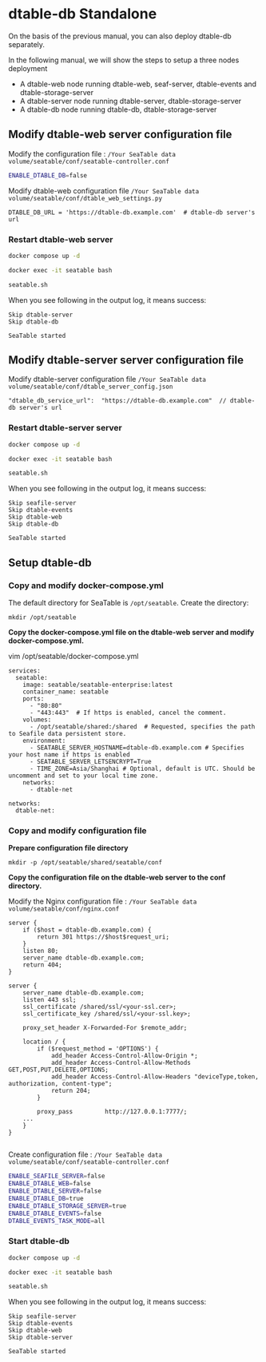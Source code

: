 # dtable-db Standalone

On the basis of the previous manual, you can also deploy dtable-db separately.

In the following manual, we will show the steps to setup a three nodes deployment

* A dtable-web node running dtable-web, seaf-server, dtable-events and dtable-storage-server
* A dtable-server node running dtable-server, dtable-storage-server
* A dtable-db node running dtable-db, dtable-storage-server

## Modify dtable-web server configuration file

Modify the configuration file :  `/Your SeaTable data volume/seatable/conf/seatable-controller.conf`

```sh
ENABLE_DTABLE_DB=false

```

Modify dtable-web configuration file  `/Your SeaTable data volume/seatable/conf/dtable_web_settings.py`

```
DTABLE_DB_URL = 'https://dtable-db.example.com'  # dtable-db server's url

```

### Restart dtable-web server

```sh
docker compose up -d

docker exec -it seatable bash

seatable.sh

```

When you see following in the output log, it means success:

```
Skip dtable-server
Skip dtable-db

SeaTable started

```

## Modify dtable-server server configuration file

Modify dtable-server configuration file  `/Your SeaTable data volume/seatable/conf/dtable_server_config.json`

```
"dtable_db_service_url":  "https://dtable-db.example.com"  // dtable-db server's url

```

### Restart dtable-server server

```sh
docker compose up -d

docker exec -it seatable bash

seatable.sh

```

When you see following in the output log, it means success:

```
Skip seafile-server
Skip dtable-events
Skip dtable-web
Skip dtable-db

SeaTable started

```

## Setup dtable-db

### Copy and modify docker-compose.yml

The default directory for SeaTable is `/opt/seatable`. Create the directory:

```
mkdir /opt/seatable

```

**Copy the docker-compose.yml file on the dtable-web server and modify docker-compose.yml.**

vim /opt/seatable/docker-compose.yml

```
services:
  seatable:
    image: seatable/seatable-enterprise:latest
    container_name: seatable
    ports:
      - "80:80"
      - "443:443"  # If https is enabled, cancel the comment.
    volumes:
      - /opt/seatable/shared:/shared  # Requested, specifies the path to Seafile data persistent store.
    environment:
      - SEATABLE_SERVER_HOSTNAME=dtable-db.example.com # Specifies your host name if https is enabled
      - SEATABLE_SERVER_LETSENCRYPT=True
      - TIME_ZONE=Asia/Shanghai # Optional, default is UTC. Should be uncomment and set to your local time zone.
    networks:
      - dtable-net

networks:
  dtable-net:

```

### Copy and modify configuration file

**Prepare configuration file directory**

```
mkdir -p /opt/seatable/shared/seatable/conf

```

**Copy the configuration file on the dtable-web server to the conf directory.**

Modify the Nginx configuration file : `/Your SeaTable data volume/seatable/conf/nginx.conf`

```
server {
    if ($host = dtable-db.example.com) {
        return 301 https://$host$request_uri;
    }
    listen 80;
    server_name dtable-db.example.com;
    return 404;
}

server {
    server_name dtable-db.example.com;
    listen 443 ssl;
    ssl_certificate /shared/ssl/<your-ssl.cer>;
    ssl_certificate_key /shared/ssl/<your-ssl.key>;

    proxy_set_header X-Forwarded-For $remote_addr;

    location / {
        if ($request_method = 'OPTIONS') {
            add_header Access-Control-Allow-Origin *;
            add_header Access-Control-Allow-Methods GET,POST,PUT,DELETE,OPTIONS;
            add_header Access-Control-Allow-Headers "deviceType,token, authorization, content-type";
            return 204;
        }

        proxy_pass         http://127.0.0.1:7777/;
    ...
    }
}


```

Create configuration file :  `/Your SeaTable data volume/seatable/conf/seatable-controller.conf`

```sh
ENABLE_SEAFILE_SERVER=false
ENABLE_DTABLE_WEB=false
ENABLE_DTABLE_SERVER=false
ENABLE_DTABLE_DB=true
ENABLE_DTABLE_STORAGE_SERVER=true
ENABLE_DTABLE_EVENTS=false
DTABLE_EVENTS_TASK_MODE=all

```

### Start dtable-db

```sh
docker compose up -d

docker exec -it seatable bash

seatable.sh

```

When you see following in the output log, it means success:

```
Skip seafile-server
Skip dtable-events
Skip dtable-web
Skip dtable-server

SeaTable started

```
